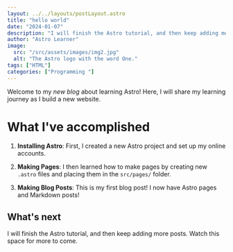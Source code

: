 ```yaml
---
layout: ../../layouts/postLayout.astro
title: "hello world"
date: "2024-01-07"
description: "I will finish the Astro tutorial, and then keep adding more posts. Watch this space for more to come"
author: "Astro Learner"
image:
  src: "/src/assets/images/img2.jpg"
  alt: "The Astro logo with the word One."
tags: ["HTML"]
categories: ["Programming "]
---
```




Welcome to my _new blog_ about learning Astro! Here, I will share my learning journey as I build a new website.

# **What I've accomplished**

1. **Installing Astro**: First, I created a new Astro project and set up my online accounts.

2. **Making Pages**: I then learned how to make pages by creating new `.astro` files and placing them in the `src/pages/` folder.

3. **Making Blog Posts**: This is my first blog post! I now have Astro pages and Markdown posts!

## What's next

I will finish the Astro tutorial, and then keep adding more posts. Watch this space for more to come.
